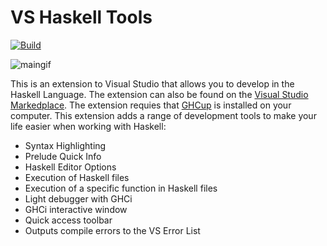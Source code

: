 # VS Haskell Tools

[![Build](https://github.com/kris701/VSHaskellTools/actions/workflows/dotnet.yml/badge.svg)](https://github.com/kris701/VSHaskellTools/actions/workflows/dotnet.yml)

![maingif](https://user-images.githubusercontent.com/22596587/196627060-568c74f5-c75d-442f-ac60-aec02342c877.gif)

This is an extension to Visual Studio that allows you to develop in the Haskell Language. The extension can also be found on the [Visual Studio Markedplace](https://marketplace.visualstudio.com/items?itemName=KristianSkovJohansen.VSHaskellTools). The extension requies that [GHCup](https://www.haskell.org/ghcup/) is installed on your computer. This extension adds a range of development tools to make your life easier when working with Haskell:
* Syntax Highlighting 
* Prelude Quick Info
* Haskell Editor Options
* Execution of Haskell files
* Execution of a specific function in Haskell files
* Light debugger with GHCi
* GHCi interactive window
* Quick access toolbar
* Outputs compile errors to the VS Error List

